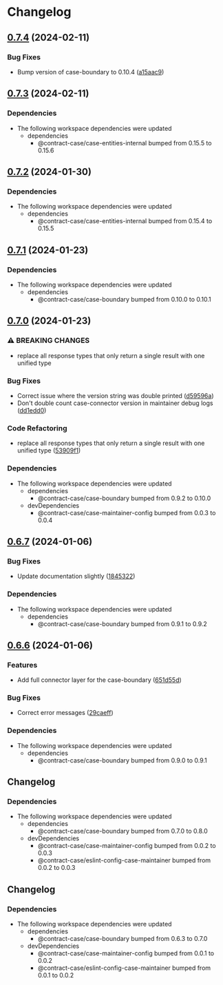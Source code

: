 # Changelog

## [0.7.4](https://github.com/case-contract-testing/contract-case/compare/@contract-case/case-connector-v0.7.3...@contract-case/case-connector-v0.7.4) (2024-02-11)


### Bug Fixes

* Bump version of case-boundary to 0.10.4 ([a15aac9](https://github.com/case-contract-testing/contract-case/commit/a15aac9a1337b77831c9f0baf425b6e3f4e2fa17))

## [0.7.3](https://github.com/case-contract-testing/contract-case/compare/@contract-case/case-connector-v0.7.2...@contract-case/case-connector-v0.7.3) (2024-02-11)


### Dependencies

* The following workspace dependencies were updated
  * dependencies
    * @contract-case/case-entities-internal bumped from 0.15.5 to 0.15.6

## [0.7.2](https://github.com/case-contract-testing/contract-case/compare/@contract-case/case-connector-v0.7.1...@contract-case/case-connector-v0.7.2) (2024-01-30)


### Dependencies

* The following workspace dependencies were updated
  * dependencies
    * @contract-case/case-entities-internal bumped from 0.15.4 to 0.15.5

## [0.7.1](https://github.com/case-contract-testing/contract-case/compare/@contract-case/case-connector-v0.7.0...@contract-case/case-connector-v0.7.1) (2024-01-23)


### Dependencies

* The following workspace dependencies were updated
  * dependencies
    * @contract-case/case-boundary bumped from 0.10.0 to 0.10.1

## [0.7.0](https://github.com/case-contract-testing/contract-case/compare/@contract-case/case-connector-v0.6.7...@contract-case/case-connector-v0.7.0) (2024-01-23)


### ⚠ BREAKING CHANGES

* replace all response types that only return a single result with one unified type

### Bug Fixes

* Correct issue where the version string was double printed ([d59596a](https://github.com/case-contract-testing/contract-case/commit/d59596a2a4199994769bb056a2795f5eb39f3008))
* Don't double count case-connector version in maintainer debug logs ([dd1edd0](https://github.com/case-contract-testing/contract-case/commit/dd1edd08460e459311527041075877337732f7e3))


### Code Refactoring

* replace all response types that only return a single result with one unified type ([53909f1](https://github.com/case-contract-testing/contract-case/commit/53909f16ad13e1d136aed953b207b9c3feea35f3))


### Dependencies

* The following workspace dependencies were updated
  * dependencies
    * @contract-case/case-boundary bumped from 0.9.2 to 0.10.0
  * devDependencies
    * @contract-case/case-maintainer-config bumped from 0.0.3 to 0.0.4

## [0.6.7](https://github.com/case-contract-testing/contract-case/compare/@contract-case/case-connector-v0.6.6...@contract-case/case-connector-v0.6.7) (2024-01-06)


### Bug Fixes

* Update documentation slightly ([1845322](https://github.com/case-contract-testing/contract-case/commit/18453227b712ec6209a40d450f290f639d37f06e))


### Dependencies

* The following workspace dependencies were updated
  * dependencies
    * @contract-case/case-boundary bumped from 0.9.1 to 0.9.2

## [0.6.6](https://github.com/case-contract-testing/contract-case/compare/@contract-case/case-connector-v0.6.5...@contract-case/case-connector-v0.6.6) (2024-01-06)


### Features

* Add full connector layer for the case-boundary ([651d55d](https://github.com/case-contract-testing/contract-case/commit/651d55dd2641aa3ebaea5cd4f998b7871271ccdf))


### Bug Fixes

* Correct error messages ([29caeff](https://github.com/case-contract-testing/contract-case/commit/29caeffa5fcd60e489f176e7daae7facf5187b0b))


### Dependencies

* The following workspace dependencies were updated
  * dependencies
    * @contract-case/case-boundary bumped from 0.9.0 to 0.9.1

## Changelog

### Dependencies

* The following workspace dependencies were updated
  * dependencies
    * @contract-case/case-boundary bumped from 0.7.0 to 0.8.0
  * devDependencies
    * @contract-case/case-maintainer-config bumped from 0.0.2 to 0.0.3
    * @contract-case/eslint-config-case-maintainer bumped from 0.0.2 to 0.0.3

## Changelog

### Dependencies

* The following workspace dependencies were updated
  * dependencies
    * @contract-case/case-boundary bumped from 0.6.3 to 0.7.0
  * devDependencies
    * @contract-case/case-maintainer-config bumped from 0.0.1 to 0.0.2
    * @contract-case/eslint-config-case-maintainer bumped from 0.0.1 to 0.0.2
